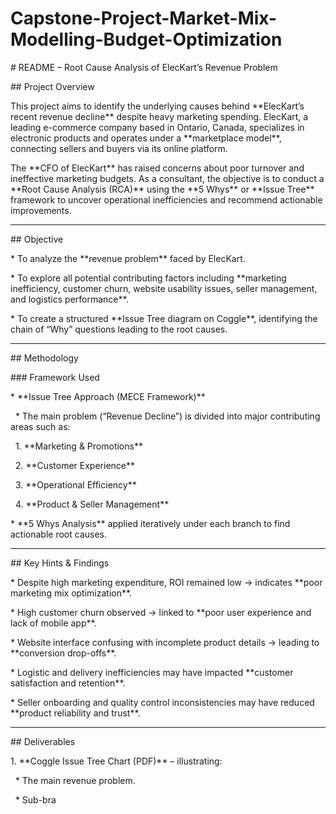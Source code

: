# Capstone-Project-Market-Mix-Modelling-Budget-Optimization



\# README – Root Cause Analysis of ElecKart’s Revenue Problem



\## Project Overview



This project aims to identify the underlying causes behind \*\*ElecKart’s recent revenue decline\*\* despite heavy marketing spending. ElecKart, a leading e-commerce company based in Ontario, Canada, specializes in electronic products and operates under a \*\*marketplace model\*\*, connecting sellers and buyers via its online platform.



The \*\*CFO of ElecKart\*\* has raised concerns about poor turnover and ineffective marketing budgets. As a consultant, the objective is to conduct a \*\*Root Cause Analysis (RCA)\*\* using the \*\*5 Whys\*\* or \*\*Issue Tree\*\* framework to uncover operational inefficiencies and recommend actionable improvements.



---



\## Objective



\* To analyze the \*\*revenue problem\*\* faced by ElecKart.

\* To explore all potential contributing factors including \*\*marketing inefficiency, customer churn, website usability issues, seller management, and logistics performance\*\*.

\* To create a structured \*\*Issue Tree diagram on Coggle\*\*, identifying the chain of “Why” questions leading to the root causes.



---



\## Methodology



\### Framework Used



\* \*\*Issue Tree Approach (MECE Framework)\*\*



&nbsp; \* The main problem (“Revenue Decline”) is divided into major contributing areas such as:



&nbsp;   1. \*\*Marketing \& Promotions\*\*

&nbsp;   2. \*\*Customer Experience\*\*

&nbsp;   3. \*\*Operational Efficiency\*\*

&nbsp;   4. \*\*Product \& Seller Management\*\*



\* \*\*5 Whys Analysis\*\* applied iteratively under each branch to find actionable root causes.



---



\## Key Hints \& Findings



\* Despite high marketing expenditure, ROI remained low → indicates \*\*poor marketing mix optimization\*\*.

\* High customer churn observed → linked to \*\*poor user experience and lack of mobile app\*\*.

\* Website interface confusing with incomplete product details → leading to \*\*conversion drop-offs\*\*.

\* Logistic and delivery inefficiencies may have impacted \*\*customer satisfaction and retention\*\*.

\* Seller onboarding and quality control inconsistencies may have reduced \*\*product reliability and trust\*\*.



---



\## Deliverables



1\. \*\*Coggle Issue Tree Chart (PDF)\*\* – illustrating:



&nbsp;  \* The main revenue problem.

&nbsp;  \* Sub-bra



